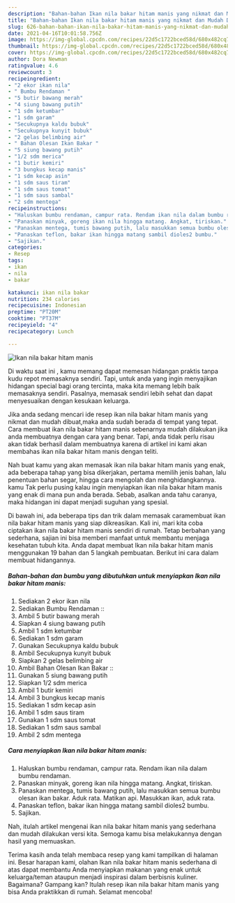 ```yaml
---
description: "Bahan-bahan Ikan nila bakar hitam manis yang nikmat dan Mudah Dibuat"
title: "Bahan-bahan Ikan nila bakar hitam manis yang nikmat dan Mudah Dibuat"
slug: 626-bahan-bahan-ikan-nila-bakar-hitam-manis-yang-nikmat-dan-mudah-dibuat
date: 2021-04-16T10:01:58.756Z
image: https://img-global.cpcdn.com/recipes/22d5c1722bced58d/680x482cq70/ikan-nila-bakar-hitam-manis-foto-resep-utama.jpg
thumbnail: https://img-global.cpcdn.com/recipes/22d5c1722bced58d/680x482cq70/ikan-nila-bakar-hitam-manis-foto-resep-utama.jpg
cover: https://img-global.cpcdn.com/recipes/22d5c1722bced58d/680x482cq70/ikan-nila-bakar-hitam-manis-foto-resep-utama.jpg
author: Dora Newman
ratingvalue: 4.6
reviewcount: 3
recipeingredient:
- "2 ekor ikan nila"
- " Bumbu Rendaman "
- "5 butir bawang merah"
- "4 siung bawang putih"
- "1 sdm ketumbar"
- "1 sdm garam"
- "Secukupnya kaldu bubuk"
- "Secukupnya kunyit bubuk"
- "2 gelas belimbing air"
- " Bahan Olesan Ikan Bakar "
- "5 siung bawang putih"
- "1/2 sdm merica"
- "1 butir kemiri"
- "3 bungkus kecap manis"
- "1 sdm kecap asin"
- "1 sdm saus tiram"
- "1 sdm saus tomat"
- "1 sdm saus sambal"
- "2 sdm mentega"
recipeinstructions:
- "Haluskan bumbu rendaman, campur rata. Rendam ikan nila dalam bumbu rendaman."
- "Panaskan minyak, goreng ikan nila hingga matang. Angkat, tiriskan."
- "Panaskan mentega, tumis bawang putih, lalu masukkan semua bumbu olesan ikan bakar. Aduk rata. Matikan api. Masukkan ikan, aduk rata."
- "Panaskan teflon, bakar ikan hingga matang sambil dioles2 bumbu."
- "Sajikan."
categories:
- Resep
tags:
- ikan
- nila
- bakar

katakunci: ikan nila bakar 
nutrition: 234 calories
recipecuisine: Indonesian
preptime: "PT20M"
cooktime: "PT37M"
recipeyield: "4"
recipecategory: Lunch

---
```



![Ikan nila bakar hitam manis](https://img-global.cpcdn.com/recipes/22d5c1722bced58d/680x482cq70/ikan-nila-bakar-hitam-manis-foto-resep-utama.jpg)

Di waktu  saat ini , kamu memang dapat memesan hidangan praktis tanpa kudu repot memasaknya sendiri. Tapi, untuk anda yang ingin menyajikan hidangan special bagi orang tercinta, maka kita memang lebih baik memasaknya sendiri. Pasalnya, memasak sendiri lebih sehat dan dapat menyesuaikan dengan kesukaan keluarga.

Jika anda sedang mencari ide resep ikan nila bakar hitam manis yang nikmat dan mudah dibuat,maka anda sudah berada di tempat yang tepat. Cara membuat ikan nila bakar hitam manis  sebenarnya mudah dilakukan jika anda membuatnya dengan cara yang benar. Tapi, anda tidak perlu risau akan tidak berhasil dalam membuatnya 
karena di artikel ini kami akan membahas ikan nila bakar hitam manis dengan teliti.  



Nah buat kamu yang akan memasak ikan nila bakar hitam manis yang enak, ada beberapa tahap yang bisa dikerjakan, pertama memilih jenis bahan, lalu penentuan bahan segar, hingga cara mengolah dan menghidangkannya. kamu Tak perlu pusing kalau ingin menyiapkan ikan nila bakar hitam manis yang enak di mana pun anda berada. Sebab, asalkan anda  tahu caranya, maka hidangan ini dapat menjadi suguhan yang spesial.

Di bawah ini, ada beberapa tips dan trik dalam memasak caramembuat ikan nila bakar hitam manis yang siap dikreasikan. Kali ini, mari kita coba ciptakan ikan nila bakar hitam manis sendiri di rumah. Tetap berbahan yang sederhana, sajian ini bisa memberi manfaat untuk membantu menjaga kesehatan tubuh kita. Anda dapat membuat Ikan nila bakar hitam manis menggunakan 19 bahan dan 5 langkah pembuatan. Berikut ini cara dalam membuat hidangannya.

<!--inarticleads1-->

##### Bahan-bahan dan bumbu yang dibutuhkan untuk menyiapkan Ikan nila bakar hitam manis:

1. Sediakan 2 ekor ikan nila
1. Sediakan  Bumbu Rendaman ::
1. Ambil 5 butir bawang merah
1. Siapkan 4 siung bawang putih
1. Ambil 1 sdm ketumbar
1. Sediakan 1 sdm garam
1. Gunakan Secukupnya kaldu bubuk
1. Ambil Secukupnya kunyit bubuk
1. Siapkan 2 gelas belimbing air
1. Ambil  Bahan Olesan Ikan Bakar ::
1. Gunakan 5 siung bawang putih
1. Siapkan 1/2 sdm merica
1. Ambil 1 butir kemiri
1. Ambil 3 bungkus kecap manis
1. Sediakan 1 sdm kecap asin
1. Ambil 1 sdm saus tiram
1. Gunakan 1 sdm saus tomat
1. Sediakan 1 sdm saus sambal
1. Ambil 2 sdm mentega




<!--inarticleads2-->

##### Cara menyiapkan Ikan nila bakar hitam manis:

1. Haluskan bumbu rendaman, campur rata. Rendam ikan nila dalam bumbu rendaman.
1. Panaskan minyak, goreng ikan nila hingga matang. Angkat, tiriskan.
1. Panaskan mentega, tumis bawang putih, lalu masukkan semua bumbu olesan ikan bakar. Aduk rata. Matikan api. Masukkan ikan, aduk rata.
1. Panaskan teflon, bakar ikan hingga matang sambil dioles2 bumbu.
1. Sajikan.




Nah, itulah artikel mengenai  ikan nila bakar hitam manis  yang sederhana dan mudah dilakukan versi kita. Semoga kamu bisa melakukannya dengan hasil yang memuaskan. 

Terima kasih anda telah membaca resep yang kami tampilkan di halaman ini. Besar harapan kami, olahan  Ikan nila bakar hitam manis sederhana di atas dapat membantu Anda menyiapkan makanan yang enak untuk keluarga/teman ataupun menjadi inspirasi dalam berbisnis kuliner. Bagaimana? Gampang kan? Itulah resep ikan nila bakar hitam manis yang bisa Anda praktikkan di rumah. Selamat mencoba!

